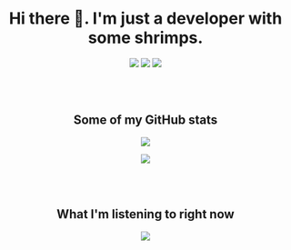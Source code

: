 <h1 align="center">Hi there 👋. I'm just a developer with some shrimps.</h1>
<p align="center">
  <img src="https://media.giphy.com/media/v1.Y2lkPTc5MGI3NjExdXE3MWZ5a2kzcmFkcmV0b2J4Mmd5NzJpcG8wZXJnbmZnYmJjZXZzcSZlcD12MV9pbnRlcm5hbF9naWZfYnlfaWQmY3Q9Zw/hsYpn4XcpqoMrZHu4O/giphy-downsized-large.gif" />
  <img src="https://media.giphy.com/media/OIhVCLkwikjIBbkDv9/giphy-downsized-large.gif" />
  <img src="https://media.giphy.com/media/QllYv2oqc6cyv9uWsf/giphy-downsized-large.gif" />
</p>
<br/>
<br/>
<h2 align="center">Some of my GitHub stats</h1>
<p align="center">
  <img src="https://github-readme-stats.vercel.app/api?username=AarnavSrivastava&show_icons=true&theme=tokyonight" />
</p>
<p align="center">
  <img src="https://github-readme-stats.vercel.app/api/top-langs/?username=AarnavSrivastava&layout=donut&&exclude_repo=SpaceGameStarFoxClone,MPHWebsite-NextBuild,NGOWork&theme=tokyonight" />
</p>
<br/>
<br/>
<h2 align="center">What I'm listening to right now</h2>
<p align="center">
  <img src="https://spotify-github-profile.vercel.app/api/view?uid=5e711rw8smc4ugd2gtxc4m1e9&cover_image=true&theme=default&background_color=121212&interchange=true&bar_color_cover=true" />
</p>

<!--
**AarnavSrivastava/AarnavSrivastava** is a ✨ _special_ ✨ repository because its `README.md` (this file) appears on your GitHub profile.

Here are some ideas to get you started:

- 🔭 I’m currently working on ...
- 🌱 I’m currently learning ...
- 👯 I’m looking to collaborate on ...
- 🤔 I’m looking for help with ...
- 💬 Ask me about ...
- 📫 How to reach me: ...
- 😄 Pronouns: ...
- ⚡ Fun fact: ...
-->
